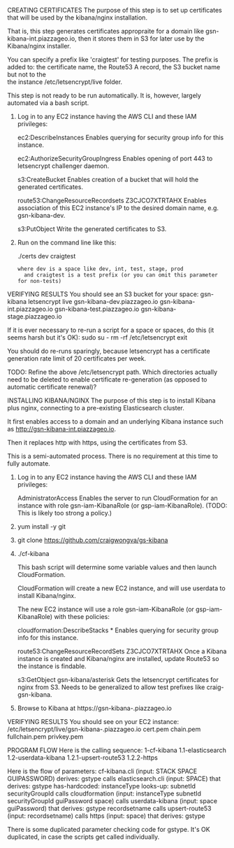 CREATING CERTIFICATES
The purpose of this step is to set up certificates that will be used by the kibana/nginx installation.

That is, this step generates certificates appropraite for a domain like gsn-kibana-int.piazzageo.io,
then it stores them in S3 for later use by the Kibana/nginx installer.

You can specify a prefix like 'craigtest' for testing purposes. The prefix is added to:
  the certificate name,
  the Route53 A record,
  the S3 bucket name
but not to the  
  the instance /etc/letsencrypt/live folder.

This step is not ready to be run automatically. It is, however, largely automated via a bash script.

1. Log in to any EC2 instance having the AWS CLI and these IAM privileges:

     ec2:DescribeInstances 
       Enables querying for security group info for this instance.

     ec2:AuthorizeSecurityGroupIngress
       Enables opening of port 443 to letsencrypt challenger daemon.

     s3:CreateBucket 
       Enables creation of a bucket that will hold the generated certificates.

     route53:ChangeResourceRecordsets Z3CJCO7XTRTAHX 
       Enables association of this EC2 instance's IP to the desired domain name, e.g. gsn-kibana-dev. 

     s3:PutObject 
       Write the generated certificates to S3.

2. Run on the command line like this:

     ./certs dev craigtest

       where dev is a space like dev, int, test, stage, prod
         and craigtest is a test prefix (or you can omit this parameter for non-tests)

VERIFYING RESULTS
You should see an S3 bucket for your space:
 gsn-kibana
  letsencrypt
   live
    gsn-kibana-dev.piazzageo.io
    gsn-kibana-int.piazzageo.io
    gsn-kibana-test.piazzageo.io
    gsn-kibana-stage.piazzageo.io

If it is ever necessary to re-run a script for a space or spaces, do this (it seems harsh but it's OK):
  sudo su -
  rm -rf /etc/letsencrypt
  exit

You should do re-runs sparingly, because letsencrypt has a certificate generation rate limit of 20
certificates per week.

TODO: Refine the above /etc/letsencrypt path. Which directories actually need to be deleted to enable
certificate re-generation (as opposed to automatic certificate renewal)?
 

INSTALLING KIBANA/NGINX
The purpose of this step is to install Kibana plus nginx, connecting to a pre-existing Elasticsearch cluster.

It first enables access to a domain and an underlying Kibana instance such as http://gsn-kibana-int.piazzageo.io.

Then it replaces http with https, using the certificates from S3.

This is a semi-automated process.  There is no requirement at this time to fully automate.

1. Log in to any EC2 instance having the AWS CLI and these IAM privileges:

     AdministratorAccess
       Enables the server to run CloudFormation for an instance with role gsn-iam-KibanaRole (or gsp-iam-KibanaRole).
       (TODO: This is likely too strong a policy.)

2. yum install -y git
3. git clone https://github.com/craigwongva/gs-kibana
4. ./cf-kibana <stackname> <space> <guipassword>

   This bash script will determine some variable values and then launch CloudFormation.

   CloudFormation will create a new EC2 instance, and will use userdata to install Kibana/nginx.

   The new EC2 instance will use a role gsn-iam-KibanaRole (or gsp-iam-KibanaRole) with
   these policies:

     cloudformation:DescribeStacks * 
       Enables querying for security group info for this instance.

     route53:ChangeResourceRecordSets Z3CJCO7XTRTAHX
       Once a Kibana instance is created and Kibana/nginx are installed, update Route53 so the instance is findable.

     s3:GetObject gsn-kibana/asterisk 
       Gets the letsencrypt certificates for nginx from S3. Needs to be generalized to allow test prefixes like craig-gsn-kibana.

5. Browse to Kibana at https://gsn-kibana-<space>.piazzageo.io

VERIFYING RESULTS
You should see on your EC2 instance:
 /etc/letsencrypt/live/gsn-kibana-<space>.piazzageo.io
  cert.pem
  chain.pem
  fullchain.pem
  privkey.pem

PROGRAM FLOW
Here is the calling sequence:
1-cf-kibana
1.1-elasticsearch
1.2-userdata-kibana
1.2.1-upsert-route53
1.2.2-https

Here is the flow of parameters:
cf-kibana.cli (input: STACK SPACE GUIPASSWORD) derives: gstype
 calls elasticsearch.cli (input: SPACE) that derives: gstype
 has-hardcoded: instanceType
 looks-up: subnetId securityGroupId
 calls cloudformation (input: instanceType subnetId securityGroupId guiPassword space)
 calls userdata-kibana (input: space guiPassword) that derives: gstype recordsetname
  calls upsert-route53 (input: recordsetname)
  calls https (input: space) that derives: gstype

There is some duplicated parameter checking code for gstype. It's OK duplicated,
in case the scripts get called individually.


